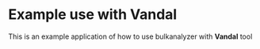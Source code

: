 # Example use with Vandal

This is an example application of how to use bulkanalyzer with **Vandal** tool
